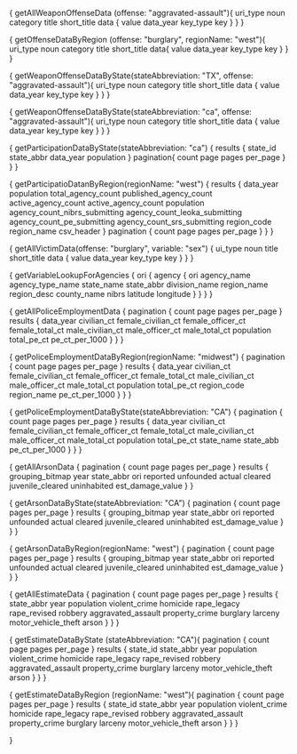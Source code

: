 {
  getAllWeaponOffenseData (offense: "aggravated-assault"){
    uri_type
    noun
    category
    title
    short_title
    data {
     value
      data_year
      key_type
      key
    }
  }
}

{
  getOffenseDataByRegion (offense: "burglary", regionName: "west"){
    uri_type
    noun
    category
    title
    short_title
    data{
     	value
      data_year
      key_type
      key
    }
  }
}

{
  getWeaponOffenseDataByState(stateAbbreviation: "TX", offense: "aggravated-assault"){
    uri_type
    noun
    category
    title
    short_title
    data {
      value
      data_year
      key_type
      key
    }
  }
}



{
  getWeaponOffenseDataByState(stateAbbreviation: "ca", offense: "aggravated-assault"){
    uri_type
    noun
    category
    title
    short_title
    data {
      value
      data_year
      key_type
      key
    }
  }
}




{
  getParticipationDataByState(stateAbbreviation: "ca") {
    results {
      state_id
      state_abbr
      data_year
      population
    }
    pagination{
    	count
      page
      pages
      per_page
    }
  }
}




{
  getParticipatioDatanByRegion(regionName: "west") {
    results {
      data_year
      population
      total_agency_count
      published_agency_count
      active_agency_count
      active_agency_count
      population
      agency_count_nibrs_submitting
      agency_count_leoka_submitting
      agency_count_pe_submitting
      agency_count_srs_submitting
      region_code
      region_name
      csv_header
    }
    pagination {
      count
      page
      pages
      per_page
    }
  }
}




{
  getAllVictimData(offense: "burglary", variable: "sex") {
    ui_type
    noun
    title
    short_title
    data {
      value
      data_year
      key_type
      key
    }
  }
}




{
  getVariableLookupForAgencies {
    ori {
     agency {
    	ori
    	agency_name
    	agency_type_name
    	state_name
      state_abbr
      division_name
      region_name
      region_desc
      county_name
      nibrs
      latitude
      longitude
    }
    } 
  }
}



{
  getAllPoliceEmploymentData {
  	pagination {
  	  count
  	  page
  	  pages
  	  per_page
  	}
  	results {
      data_year
      civilian_ct
      female_civilian_ct
      female_officer_ct
      female_total_ct
      male_civilian_ct
      male_officer_ct
      male_total_ct
      population
      total_pe_ct
      pe_ct_per_1000
    }
  }
}




{
  getPoliceEmploymentDataByRegion(regionName: "midwest") {
  	pagination {
  	  count
  	  page
  	  pages
  	  per_page
  	}
  	results {
      data_year
      civilian_ct
      female_civilian_ct
      female_officer_ct
      female_total_ct
      male_civilian_ct
      male_officer_ct
      male_total_ct
      population
      total_pe_ct
      region_code
      region_name
      pe_ct_per_1000
    }
  }
}




{
  getPoliceEmploymentDataByState(stateAbbreviation: "CA") {
  	pagination {
  	  count
  	  page
  	  pages
  	  per_page
  	}
  	results {
      data_year
      civilian_ct
      female_civilian_ct
      female_officer_ct
      female_total_ct
      male_civilian_ct
      male_officer_ct
      male_total_ct
      population
      total_pe_ct
			state_name
      state_abb
      pe_ct_per_1000
    }
  }
}



{
  getAllArsonData {
   pagination {
    count
    page
    pages
    per_page
  }
    results {
      grouping_bitmap
      year
      state_abbr
      ori
      reported
      unfounded
      actual
      cleared
      juvenile_cleared
      uninhabited
      est_damage_value
    }
  }

{
  getArsonDataByState(stateAbbreviation: "CA") {
    pagination {
      count
      page
      pages
      per_page
    }
    results {
      grouping_bitmap
      year
      state_abbr
      ori
      reported
      unfounded
      actual
      cleared
      juvenile_cleared
      uninhabited
      est_damage_value
    }
  }
}

{
  getArsonDataByRegion(regionName: "west") {
    pagination {
      count
      page
      pages
      per_page
    }
    results {
      grouping_bitmap
      year
      state_abbr
      ori
      reported
      unfounded
      actual
      cleared
      juvenile_cleared
      uninhabited
      est_damage_value
    }
  }
}


{
  getAllEstimateData {
  	pagination {
  	  count
  	  page
  	  pages
  	  per_page
  	}
  	results {
    	state_abbr
      year
      population
      violent_crime
      homicide
      rape_legacy
      rape_revised
      robbery
      aggravated_assault
      property_crime
      burglary
      larceny
      motor_vehicle_theft
      arson
    }
  }
}


{
  getEstimateDataByState (stateAbbreviation: "CA"){
  	pagination {
  	  count
  	  page
  	  pages
  	  per_page
  	}
  	results {
      state_id
    	state_abbr
      year
      population
      violent_crime
      homicide
      rape_legacy
      rape_revised
      robbery
      aggravated_assault
      property_crime
      burglary
      larceny
      motor_vehicle_theft
      arson
    }
  }
}

{
  getEstimateDataByRegion (regionName: "west"){
  	pagination {
  	  count
  	  page
  	  pages
  	  per_page
  	}
  	results {
      state_id
    	state_abbr
      year
      population
      violent_crime
      homicide
      rape_legacy
      rape_revised
      robbery
      aggravated_assault
      property_crime
      burglary
      larceny
      motor_vehicle_theft
      arson
    }
  }
}

}